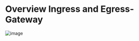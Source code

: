 # Overview Ingress and Egress-Gateway 

![image](https://github.com/jmetzger/training-kubernetes-advanced/assets/1933318/c02c7154-cb9a-4253-8232-6cd125f2862c)
